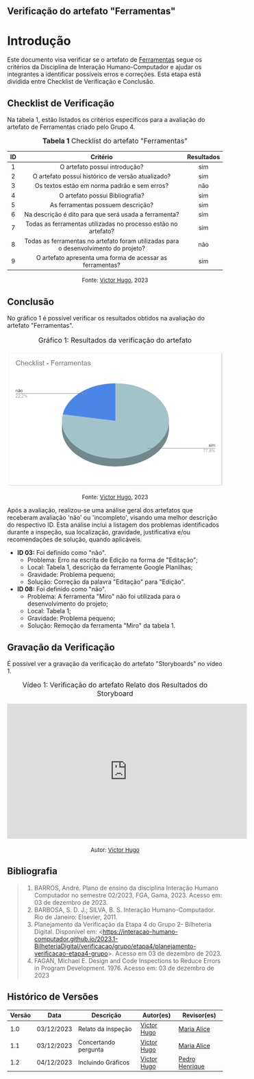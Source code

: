 ## Verificação do artefato "Ferramentas"

# Introdução

Este documento visa verificar se o artefato de [Ferramentas](../../../planejamento/ferramentas.md) segue os critérios da Disciplina de Interação Humano-Computador e ajudar os integrantes a identificar possíveis erros e correções. Esta etapa está dividida entre Checklist de Verificação e Conclusão.


## Checklist de Verificação

Na tabela 1, estão listados os critérios específicos para a avaliação do artefato de Ferramentas criado pelo Grupo 4.

<font size="3"><p style="text-align: center"><b>Tabela 1</b> Checklist do artefato "Ferramentas" </p></font>

|  ID   |                              Critério                               | Resultados |
| :---: | :-----------------------------------------------------------------: | :--------: |
|   1   |                    O artefato possui introdução?                    | sim        |
|   2   |          O artefato possui histórico de versão atualizado?          | sim        |
|   3   |            Os textos estão em norma padrão e sem erros?             | não        |
|   4   |                   O artefato possui Bibliografia?                   | sim        |
|   5   |                  As ferramentas possuem descrição?                  | sim        |
|   6   |        Na descrição é dito para que será usada a ferramenta?        | sim        |
|   7   |   Todas as ferramentas utilizadas no processo estão no artefato?    | sim        |
|   8   |  Todas as ferramentas no artefato foram utilizadas para o desenvolvimento do projeto?     | não |
|   9   | O artefato apresenta uma forma de acessar as ferramentas?           | sim |

<font size="2"><p style="text-align: center">Fonte: [Victor Hugo](https://github.com/ViictorHugoo), 2023</p></font>

## Conclusão

No gráfico 1 é possível verificar os resultados obtidos na avaliação do artefato "Ferramentas".

<center>
<font size="3"><p style="text-align: center"> Gráfico 1: Resultados da verificação do artefato</p></font>

![Gráfico de Resultados](../../../assets/verificacao/checklist-ferramentas.png)

<font size="2"><p style="text-align: center">Fonte: [Victor Hugo](https://github.com/ViictorHugoo), 2023</p></font>
</center>

Após a avaliação, realizou-se uma análise geral dos artefatos que receberam avaliação 'não' ou 'incompleto', visando uma melhor descrição do respectivo ID. Esta análise inclui a listagem dos problemas identificados durante a inspeção, sua localização, gravidade, justificativa e/ou recomendações de solução, quando aplicáveis.

- **ID 03:** Foi definido como "não".
    - Problema: Erro na escrita de Edição na forma de "Editação";
    - Local: Tabela 1, descrição da ferramente Google Planilhas;
    - Gravidade: Problema pequeno;
    - Solução: Correção da palavra "Editação" para "Edição".
- **ID 08:** Foi definido como "não".
    - Problema: A ferramenta "Miro" não foi utilizada para o desenvolvimento do projeto;
    - Local: Tabela 1;
    - Gravidade: Problema pequeno;
    - Solução: Remoção da ferramenta "Miro" da tabela 1.


## Gravação da Verificação

É possível ver a gravação da verificação do artefato "Storyboards" no vídeo 1.

<center>

<font size="3"><p style="text-align: center">Vídeo 1: Verificação do artefato Relato dos Resultados do Storyboard </p></font>

<iframe width="560" height="315" src="https://www.youtube.com/embed/A2rCbeZWYSA?si=HqH2fFsaxmBkQezq" title="YouTube video player" frameborder="0" allow="accelerometer; autoplay; clipboard-write; encrypted-media; gyroscope; picture-in-picture; web-share" allowfullscreen></iframe>

<font size="2"><p style="text-align: center">Autor: [Victor Hugo](https://github.com/ViictorHugoo)</p></font>

</center>


## Bibliografia 

> 1. BARROS, André. Plano de ensino da disciplina Interação Humano Computador no semestre 02/2023, FGA, Gama, 2023. Acesso em: 03 de dezembro de 2023.
> 2. BARBOSA, S. D. J.; SILVA, B. S. Interação Humano-Computador. Rio de Janeiro: Elsevier, 2011.
> 3. Planejamento da Verificação da Etapa 4 do Grupo 2- Bilheteria Digital. Disponível em: <<https://interacao-humano-computador.github.io/2023.1-BilheteriaDigital/verificacao/grupo/etapa4/planejamento-verificacao-etapa4-grupo>>. Acesso em 03 de dezembro de 2023.
> 4. FAGAN, Michael E. Design and Code Inspections to Reduce Errors in Program Development. 1976. Acesso em: 03 de dezembro de 2023


## Histórico de Versões

| Versão | Data       | Descrição                   | Autor(es)                                       | Revisor(es)                                    |
| ------ | ---------- | --------------------------- | ----------------------------------------------- | ---------------------------------------------- |
| 1.0    | 03/12/2023 | Relato da inspeção          | [Victor Hugo](https://github.com/ViictorHugoo)  | [Maria Alice](https://github.com/Maliz30)      |
| 1.1    | 03/12/2023 | Concertando pergunta        | [Victor Hugo](https://github.com/ViictorHugoo)  | [Maria Alice](https://github.com/Maliz30)      |
| 1.2    | 04/12/2023 | Incluindo Gráficos          | [Victor Hugo](https://github.com/ViictorHugoo)  | [Pedro Henrique](https://github.com/pedro-hsf) |

